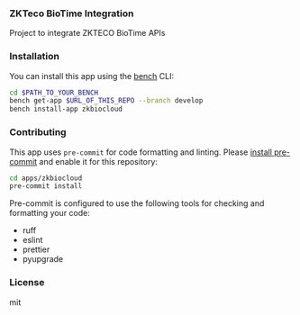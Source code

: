 ### ZKTeco BioTime Integration

Project to integrate ZKTECO BioTime APIs

### Installation

You can install this app using the [bench](https://github.com/frappe/bench) CLI:

```bash
cd $PATH_TO_YOUR_BENCH
bench get-app $URL_OF_THIS_REPO --branch develop
bench install-app zkbiocloud
```

### Contributing

This app uses `pre-commit` for code formatting and linting. Please [install pre-commit](https://pre-commit.com/#installation) and enable it for this repository:

```bash
cd apps/zkbiocloud
pre-commit install
```

Pre-commit is configured to use the following tools for checking and formatting your code:

- ruff
- eslint
- prettier
- pyupgrade

### License

mit
